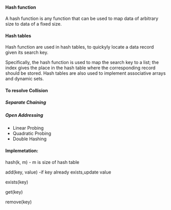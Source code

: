 #### Hash function
A hash function is any function that can be used to 
map data of arbitrary size to data of a fixed size. 

#### Hash tables
Hash function are used in hash tables, 
to quickyly locate a data record given its search key.

Specifically, the hash function is used to map the search key to a list; 
the index gives the place in the hash table 
where the corresponding record should be stored. 
Hash tables are also used to implement associative arrays and dynamic sets.

#### To resolve Collision

##### Separate Chaining

##### Open Addressing
* Linear Probing
* Quadratic Probing
* Double Hashing


#### Implemetation:

hash(k, m) - m is size of hash table

add(key, value) -if key already exists,update value

exists(key)

get(key)

remove(key)

